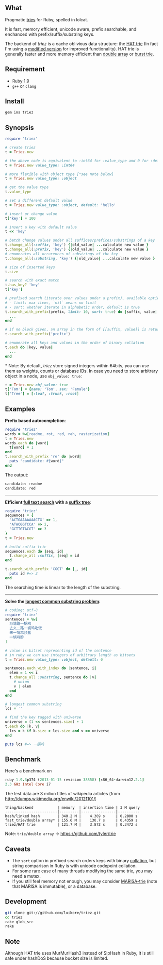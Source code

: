 ## What

Pragmatic [tries](http://en.wikipedia.org/wiki/Trie) for Ruby, spelled in lolcat.

It is fast, memory efficient, unicode aware, prefix searchable, and enchanced with prefix/suffix/substring keys.

The backend of *triez* is a cache oblivious data structure: the [HAT trie](https://github.com/dcjones/hat-trie) (In fact I'm using a [modified version](https://github.com/luikore/hat-trie) for improved functionality). HAT trie is generally faster and more memory efficient than [double array](http://linux.thai.net/~thep/datrie/datrie.html) or [burst trie](http://ww2.cs.mu.oz.au/~jz/fulltext/acmtois02.pdf).

## Requirement

- Ruby 1.9
- `g++` or `clang`

## Install

``` bash
gem ins triez
```

## Synopsis

``` ruby
require 'triez'

# create triez
t = Triez.new

# the above code is equivalent to :int64 for :value_type and 0 for :default
t = Triez.new value_type: :int64

# more flexible with object type [*see note below]
t = Triez.new value_type: :object

# get the value type
t.value_type

# set a different default value
t = Triez.new value_type: :object, default: 'hello'

# insert or change value
t['key'] = 100

# insert a key with default value
t << 'key'

# batch change values under all suffices/prefices/substrings of a key
t.change_all(:suffix, 'key') {|old_value| ...calculate new value }
t.change_all(:prefix, 'key') {|old_value| ...calculate new value }
# enumerates all occurences of substrings of the key
t.change_all(:substring, 'key') {|old_value| ...calculate new value }

# size of inserted keys
t.size

# search with exact match
t.has_key? 'key'
t['key']

# prefixed search (iterate over values under a prefix), available options are:
# - limit: max items, `nil` means no limit
# - sort: whether iterate in alphabetic order, default is true
t.search_with_prefix(prefix, limit: 10, sort: true) do |suffix, value|
  ...
end

# if no block given, an array in the form of [[suffix, value]] is returned
t.search_with_prefix('prefix')

# enumerate all keys and values in the order of binary collation
t.each do |key, value|
  ...
end
```

\* Note: By default, *triez* store signed integers within 64bits, you can use them as weights, counts or database IDs. In case you need to store arbitrary object in a node, use `obj_value: true`:

``` ruby
t = Triez.new obj_value: true
t['Tom'] = {name: 'Tom', sex: 'Female'}
t['Tree'] = [:leaf, :trunk, :root]
```

## Examples

**Prefix based autocompletion**:

``` ruby
require 'triez'
words = %w[readme, rot, red, rah, rasterization]
t = Triez.new
words.each do |word|
  t[word] = 1
end
t.search_with_prefix 're' do |word|
  puts "candidate: #{word}"
end
```

The output:

```bash
candidate: readme
candidate: red
```

---

**Efficient [full text search](https://en.wikipedia.org/wiki/Full_text_search) with a [suffix tree](https://en.wikipedia.org/wiki/Suffix_tree)**:

``` ruby
require 'triez'
sequences = {
  'ACTGAAAAAAACTG' => 1,
  'ATACGGTCCA' => 2,
  'GCTTGTACGT' => 3
}
t = Triez.new

# build suffix trie
sequences.each do |seq, id|
  t.change_all :suffix, [seq] = id
end

t.search_with_prefix 'CGGT' do |_, id|
  puts id #=> 2
end
```

The searching time is linear to the length of the substring.

---

**Solve the [longest common substring problem](https://en.wikipedia.org/wiki/Longest_common_substring_problem)**:

``` ruby
# coding: utf-8
require 'triez'
sentences = %w[
  万塘路一锅鸡
  去文二路一锅鸡吃饭
  来一锅鸡顶盒
  一锅鸡胗
]

# value is bitset representing id of the sentence
# in ruby we can use integers of arbitrary length as bitsets
t = Triez.new value_type: :object, default: 0

sentences.each_with_index do |sentence, i|
  elem = 1 << i
  t.change_all :substring, sentence do |v|
    # union
    v | elem
  end
end

# longest common substring
lcs = ''

# find the key tagged with universe
universe = (1 << sentences.size) - 1
t.each do |k, v|
  lcs = k if k.size > lcs.size and v == universe
end

puts lcs #=> 一锅鸡
```

## Benchmark

Here's a benchmark on

```ruby
ruby 1.9.3p374 (2013-01-15 revision 38858) [x86_64-darwin12.2.1]
2.3 GHz Intel Core i7
```

The test data are 3 milion titles of wikipedia articles (from http://dumps.wikimedia.org/enwiki/20121101/)

```
thing/backend           | memory  | insertion time | 3 M query
------------------------|---------|----------------|----------
hash/linked hash        | 340.2 M |    4.369 s     | 0.2800 s
fast_trie/double array* | 155.6 M |    130.7 s     | 0.4359 s
triez/HAT trie          | 121.7 M |    3.872 s     | 0.3472 s
```

Note: `trie/double array` -> https://github.com/tyler/trie

## Caveats

- The `sort` option in prefixed search orders keys with binary [collation](https://en.wikipedia.org/wiki/Collation), but string comparison in Ruby is with unicode codepoint collation.
- For some rare case of many threads modifying the same trie, you may need a mutex.
- If you still feel memory not enough, you may consider [MARISA-trie](https://code.google.com/p/marisa-trie/) (note that MARISA is immutable), or a database.

## Development

``` bash
git clone git://github.com/luikore/triez.git
cd triez
rake glob_src
rake
```

## Note

Although HAT trie uses MurMurHash3 instead of SipHash in Ruby, It is still safe under hashDoS because bucket size is limited.
